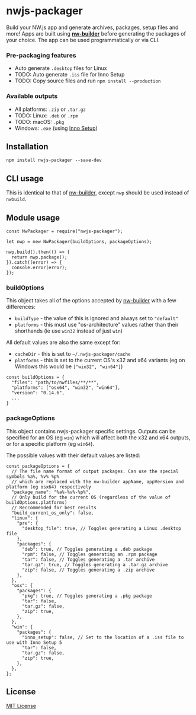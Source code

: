 # nwjs-packager

Build your NW.js app and generate archives, packages, setup files and more! Apps are built using **[nw-builder](https://github.com/nwjs-community/nw-builder)** before generating the packages of your choice. The app can be used programmatically or via CLI.

### Pre-packaging features

* Auto generate `.desktop` files for Linux
* TODO: Auto generate `.iss` file for Inno Setup
* TODO: Copy source files and run `npm install --production`

### Available outputs

* All platforms: `.zip` or `.tar.gz`
* TODO: Linux: `.deb` or `.rpm`
* TODO: macOS: `.pkg`
* Windows: `.exe` (using [Inno Setup](http://www.jrsoftware.org/isinfo.php))

## Installation

`npm install nwjs-packager --save-dev`

## CLI usage

This is identical to that of [nw-builder](https://github.com/nwjs-community/nw-builder), except `nwp` should be used instead of `nwbuild`.

## Module usage

```node
const NwPackager = require("nwjs-packager");

let nwp = new NwPackager(buildOptions, packageOptions);

nwp.build().then(() => {
  return nwp.package();
}).catch((error) => {
  console.error(error);
});
```

### buildOptions

This object takes all of the options accepted by [nw-builder](https://github.com/nwjs-community/nw-builder) with a few differences:

* `buildType` - the value of this is ignored and always set to `"default"`
* `platforms` - this must use "os-architecture" values rather than their shorthands (ie use `win32` instead of just `win`) 

All default values are also the same except for:

* `cacheDir` - this is set to `~/.nwjs-packager/cache`
* `platforms` - this is set to the current OS's x32 and x64 variants (eg on Windows this would be `["win32", "win64"]`)

```node
const buildOptions = {
  "files": "path/to/nwfiles/**/**",
  "platforms": ["osx64", "win32", "win64"],
  "version": "0.14.6",
  ...
}
```

### packageOptions

This object contains nwjs-packager specific settings. Outputs can be specified for an OS (eg `win`) which will affect both the x32 and x64 outputs, or for a specific platform (eg `win64`).

The possible values with their default values are listed:

```node
const packageOptions = {
  // The file name format of output packages. Can use the special symbols %a%, %v% %p%
  // which are replaced with the nw-builder appName, appVersion and platform (eg osx64) respectively
  "package_name": "%a%-%v%-%p%",
  // Only build for the current OS (regardless of the value of buildOptions.platforms)
  // Reccommended for best results
  "build_current_os_only": false,
  "linux": {
    "pre": {
      "desktop_file": true, // Toggles generating a Linux .desktop file
    },
    "packages": {
      "deb": true, // Toggles generating a .deb package
      "rpm": false, // Toggles generating an .rpm package
      "tar": false, // Toggles generating a .tar archive
      "tar.gz": true, // Toggles generating a .tar.gz archive
      "zip": false, // Toggles generating a .zip archive
    },
  },
  "osx": {
    "packages": {
      "pkg": true, // Toggles generating a .pkg package
      "tar": false,
      "tar.gz": false,
      "zip": true,
    },
  },
  "win": {
    "packages": {
      "inno_setup": false, // Set to the location of a .iss file to use with Inno Setup 5
      "tar": false,
      "tar.gz": false,
      "zip": true,
    },
  },
};
```

## License

[MIT License](https://en.wikipedia.org/wiki/MIT_License)
